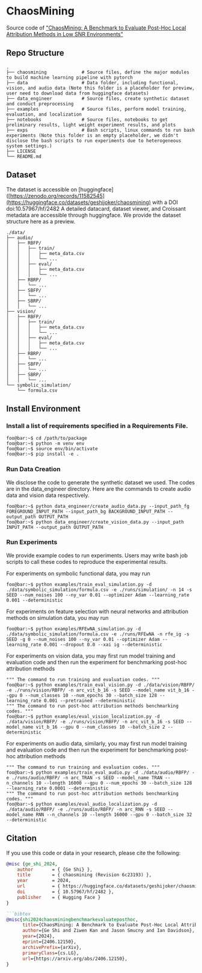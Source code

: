 # ChaosMining
Source code of ["ChaosMining: A Benchmark to Evaluate Post-Hoc Local Attribution Methods in Low SNR Environments"](https://arxiv.org/abs/2406.12150)

## Repo Structure

    .
    ├── chaosmining             # Source files, define the major modules to build machine learning pipeline with pytorch
    ├── data                    # Data folder, including functional, vision, and audio data (Note this folder is a placeholder for preview, user need to download data from huggingface datasets)
    ├── data_engineer           # Source files, create synthetic dataset and conduct preprocessing
    ├── examples                # Source files, perform model training, evaluation, and localization 
    ├── notebooks               # Source files, notebooks to get preliminary results, light weight experiment results, and plots
    ├── exps                    # Bash scripts, linux commands to run bash experiments (Note this folder is an empty placeholder, we didn't disclose the bash scripts to run experiments due to heterogeneous system settings.)
    ├── LICENSE
    └── README.md

## Dataset 

The dataset is accessible on [huggingface]([https://zenodo.org/records/11582545](https://huggingface.co/datasets/geshijoker/chaosmining) with a DOI doi:10.57967/hf/2482
A detailed datacard, dataset viewer, and Croissant metadata are accessible through huggingface. We provide the dataset structure here as a preview.

    ./data/
    ├── audio/
    │   ├── RBFP/
    │   │   ├── train/
    │   │   │   ├── meta_data.csv
    │   │   │   └── ...
    │   │   ├── eval/
    │   │   │   ├── meta_data.csv
    │   │   │   └── ...
    │   ├── RBRP/
    │   │   └── ...
    │   ├── SBFP/
    │   │   └── ...
    │   ├── SBRP/
    │   │   └── ...
    ├── vision/
    │   ├── RBFP/
    │   │   ├── train/
    │   │   │   ├── meta_data.csv
    │   │   │   └── ...
    │   │   ├── eval/
    │   │   │   ├── meta_data.csv
    │   │   │   └── ...
    │   ├── RBRP/
    │   │   └── ...
    │   ├── SBFP/
    │   │   └── ...
    │   ├── SBRP/
    │   │   └── ...
    └── symbolic_simulation/
        └── formula.csv


## Install Environment
### Install a list of requirements specified in a Requirements File.
```console
foo@bar:~$ cd /path/to/package
foo@bar:~$ python -m venv env
foo@bar:~$ source env/bin/activate
foo@bar:~$ pip install -e .
```

### Run Data Creation
We disclose the code to generate the synthetic dataset we used. The codes are in the data_engineer directory. Here are the commands to create audio data and vision data respectively.

```console
foo@bar:~$ python data_engineer/create_audio_data.py --input_path_fg FOREGROUND_INPUT_PATH --input_path_bg BACKGROUND_INPUT_PATH --output_path OUTPUT_PATH 
foo@bar:~$ python data_engineer/create_vision_data.py --input_path INPUT_PATH --output_path OUTPUT_PATH
```

### Run Experiments
We provide example codes to run experiments. Users may write bash job scripts to call these codes to reproduce the experimental results.

For experiments on symbolic functional data, you may run 
```console
foo@bar:~$ python examples/train_eval_simulation.py -d ./data/symbolic_simulation/formula.csv -e ./runs/simulation/ -n 14 -s SEED --num_noises 100 --ny_var 0.01 --optimizer Adam --learning_rate 0.001 --deterministic 
```

For experiments on feature selection with neural networks and attribution methods on simulation data, you may run 
```console
foo@bar:~$ python examples/RFEwNA_simulation.py -d ./data/symbolic_simulation/formula.csv -e ./runs/RFEwNA -n rfe_ig -s SEED -g 0 --num_noises 100 --ny_var 0.01 --optimizer Adam --learning_rate 0.001 --dropout 0.0 --xai ig --deterministic
```

For experiments on vision data, you may first run model training and evaluation code and then run the experiment for benchmarking post-hoc attribution methods
```console
""" The command to run training and evaluation codes. """
foo@bar:~$ python examples/train_eval_vision.py -d ./data/vision/RBFP/ -e ./runs/vision/RBFP/ -n arc_vit_b_16 -s SEED --model_name vit_b_16 --gpu 0 --num_classes 10 --num_epochs 30 --batch_size 128 --learning_rate 0.001 --pretrained --deterministic
""" The command to run post-hoc attribution methods benchmarking codes. """
foo@bar:~$ python examples/eval_vision_localization.py -d ./data/vision/RBFP/ -e ./runs/vision/RBFP/ -n arc_vit_b_16 -s SEED --model_name vit_b_16 --gpu 0 --num_classes 10 --batch_size 2 --deterministic
```

For experiments on audio data, similarly, you may first run model training and evaluation code and then run the experiment for benchmarking post-hoc attribution methods
```console
""" The command to run training and evaluation codes. """
foo@bar:~$ python examples/train_eval_audio.py -d ./data/audio/RBFP/ -e ./runs/audio/RBFP/ -n arc_TRAN -s SEED --model_name TRAN --n_channels 10 --length 16000 --gpu 0 --num_epochs 30 --batch_size 128 --learning_rate 0.0001 --deterministic
""" The command to run post-hoc attribution methods benchmarking codes. """
foo@bar:~$ python examples/eval_audio_localization.py -d ./data/audio/RBFP/ -e ./runs/audio/RBFP/ -n arc_RNN -s SEED --model_name RNN --n_channels 10 --length 16000 --gpu 0 --batch_size 32 --deterministic
```

## Citation
If you use this code or data in your research, please cite the following:

```bibtex
@misc {ge_shi_2024,
	author       = { {Ge Shi} },
	title        = { chaosmining (Revision 6c23193) },
	year         = 2024,
	url          = { https://huggingface.co/datasets/geshijoker/chaosmining },
	doi          = { 10.57967/hf/2482 },
	publisher    = { Hugging Face }
}

```bibtex
@misc{shi2024chaosminingbenchmarkevaluateposthoc,
      title={ChaosMining: A Benchmark to Evaluate Post-Hoc Local Attribution Methods in Low SNR Environments}, 
      author={Ge Shi and Ziwen Kan and Jason Smucny and Ian Davidson},
      year={2024},
      eprint={2406.12150},
      archivePrefix={arXiv},
      primaryClass={cs.LG},
      url={https://arxiv.org/abs/2406.12150}, 
}
